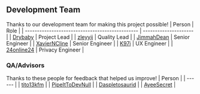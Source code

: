 ## Development Team
Thanks to our development team for making this project possible!
| Person                                          | Role                  |
| ----------------------------------------------- | --------------------- |
| [Drybaby](https://github.com/Drybaby)           | Project Lead          |
| [zleyyij](https://github.com/zleyyij)           | Quality Lead          |
| [JimmahDean](https://github.com/JimmahDean)     | Senior Engineer       |
| [XavierNCline](https://github.com/XavierNCline) | Senior Engineer       |
| [K97i](https://github.com/K97i)                 | UX Engineer           |
| [24online24](https://github.com/24online24)     | Privacy Engineer      |

### QA/Advisors
Thanks to these people for feedback that helped us improve!
| Person |
| ------ |
| [tito13kfm](https://github.com/tito13kfm) |
| [PipeItToDevNull](https://github.com/PipeItToDevNull) |
| [Daspletosaurid](https://github.com/Daspletosaurid) |
| [AyeeSecret](https://github.com/AyeeSecret) |
